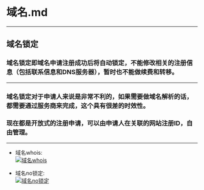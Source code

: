 # 域名.md

***

## 域名锁定

### 域名锁定即域名申请注册成功后将自动锁定，不能修改相关的注册信息（包括联系信息和DNS服务器），暂时也不能做续费和转移。

***
### 域名锁定对于申请人来说是非常不利的，如果需要做域名解析的话，都需要通过服务商来完成，这个具有很差的时效性。
### 现在都是开放式的注册申请，可以由申请人在关联的网站注册ID，自由管理。
***
* 域名whois:  
[![域名whois](https://github.com/xgqfrms/xgqfrms/blob/gh-pages/images/wait.gif)](http://www.whois.com/whois/)

* 域名no锁定:  
[![域名no锁定](https://raw.githubusercontent.com/xgqfrms/xgqfrms/gh-pages/images/domain-lock.png)](http://xgqfrms.github.io/xgqfrms/)

